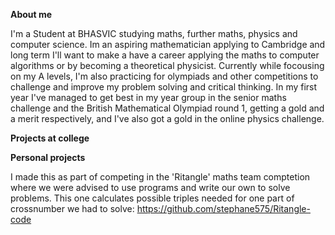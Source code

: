 **About me** 

I'm a Student at BHASVIC studying maths, further maths, physics and computer science. Im an aspiring mathematician applying to Cambridge and long term I'll want to make a have a career applying the maths to computer algorithms or by becoming a theoretical physicist. Currently while focousing on my A levels, I'm also practicing for olympiads and other competitions to challenge and improve my problem solving and critical thinking. In my first year I've managed to get best in my year group in the senior maths challenge and the British Mathematical Olympiad round 1, getting a gold and a merit respectively, and I've also got a gold in the online physics challenge.


**Projects at college**


**Personal projects**

I made this as part of competing in the 'Ritangle' maths team comptetion where we were advised to use programs and write our own to solve problems. This one calculates possible triples needed for one part of crossnumber we had to solve: https://github.com/stephane575/Ritangle-code


